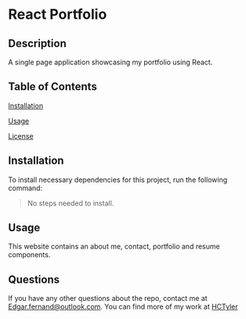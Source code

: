# React Portfolio


## Description

A single page application showcasing my portfolio using React.

## Table of Contents

[Installation](#installation)

[Usage](#usage)

[License](#license)

## Installation

To install necessary dependencies for this project, run the following command:

> No steps needed to install.

## Usage

This website contains an about me, contact, portfolio and resume components.


## Questions

If you have any other questions about the repo, contact me at Edgar.fernand@outlook.com. You can find more of my work at [HCTyler](https://github.com/HCTyler)
